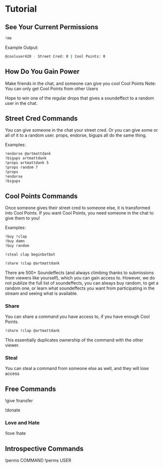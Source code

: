 # Tutorial

## See Your Current Permissions

```bash
!me
```

Example Output:

```bash
@cooluser420 - Street Cred: 0 | Cool Points: 0
```

## How Do You Gain Power

Make friends in the chat, and someone can give you cool Cool Points
Note: You can only get Cool Points from other Users

Hope to win one of the regular drops that gives a soundeffect to a random user
in the chat.

## Street Cred Commands

You can give someone in the chat your street cred. Or you can give some or all
of it to a random user. props, endorse, bigups all do the same thing.

Examples:

```bash
!endorse @artmattdank
!bigups artmattdank
!props artmattdank 5
!props random 7
!props
!endorse
!bigups
```

## Cool Points Commands

Once someone gives their street cred to someone else, it is transformed into
Cool Points. If you want Cool Points, you need someone in the chat to give them
to you!

Examples:

```bash
!buy !clap
!buy damn
!buy random

!steal clap beginbotbot

!share !clap @artmattdank
```

There are 500+ Soundeffects (and always climbing thanks to submissions from
viewers like yourself), which you can gain access to. However, we do not publize
the full list of soundeffects, you can always buy random, to get a random one,
or learn what soundeffects you want from participating in the stream and seeing
what is available.

### Share

You can share a command you have access to, if you have enough Cool Points.

```bash
!share !clap @artmattdank
```

This essentially duplicates ownership of the command with the other viewer.

### Steal

You can steal a command from someone else as well, and they will lose access

## Free Commands

!give
!transfer

!donate

### Love and Hate

!love
!hate

## Introspective Commands

!perms COMMAND
!perms USER
